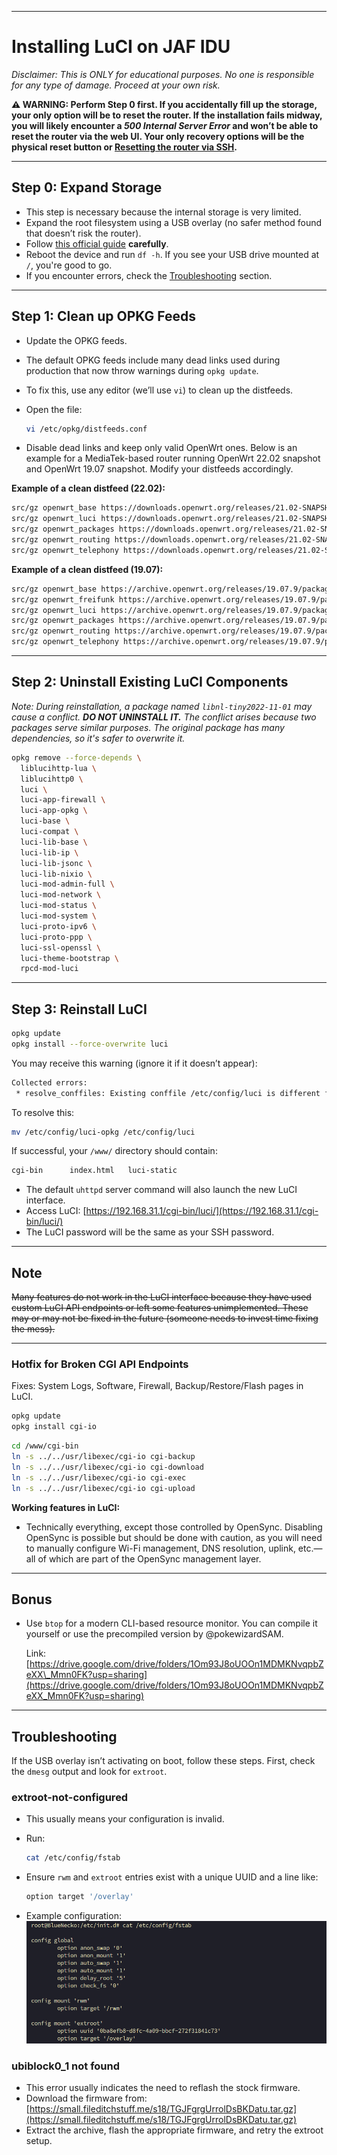 
---

# Installing LuCI on JAF IDU

*Disclaimer: This is ONLY for educational purposes. No one is responsible for any type of damage. Proceed at your own risk.*

**⚠️ WARNING: Perform Step 0 first. If you accidentally fill up the storage, your only option will be to reset the router. If the installation fails midway, you will likely encounter a *500 Internal Server Error* and won’t be able to reset the router via the web UI. Your only recovery options will be the physical reset button or [Resetting the router via SSH](JAF-IDU-Reset-Via-SSH.md).**

---

## Step 0: Expand Storage

* This step is necessary because the internal storage is very limited.
* Expand the root filesystem using a USB overlay (no safer method found that doesn’t risk the router).
* Follow [this official guide](https://openwrt.org/docs/guide-user/additional-software/extroot_configuration) **carefully**.
* Reboot the device and run `df -h`. If you see your USB drive mounted at `/`, you're good to go.
* If you encounter errors, check the [Troubleshooting](#troubleshooting) section.

---

## Step 1: Clean up OPKG Feeds

* Update the OPKG feeds.
* The default OPKG feeds include many dead links used during production that now throw warnings during `opkg update`.
* To fix this, use any editor (we’ll use `vi`) to clean up the distfeeds.
* Open the file:

  ```sh
  vi /etc/opkg/distfeeds.conf
  ```
* Disable dead links and keep only valid OpenWrt ones. Below is an example for a MediaTek-based router running OpenWrt 22.02 snapshot and OpenWrt 19.07 snapshot. Modify your distfeeds accordingly.

**Example of a clean distfeed (22.02):**

```sh
src/gz openwrt_base https://downloads.openwrt.org/releases/21.02-SNAPSHOT/packages/aarch64_cortex-a53/base
src/gz openwrt_luci https://downloads.openwrt.org/releases/21.02-SNAPSHOT/packages/aarch64_cortex-a53/luci
src/gz openwrt_packages https://downloads.openwrt.org/releases/21.02-SNAPSHOT/packages/aarch64_cortex-a53/packages
src/gz openwrt_routing https://downloads.openwrt.org/releases/21.02-SNAPSHOT/packages/aarch64_cortex-a53/routing
src/gz openwrt_telephony https://downloads.openwrt.org/releases/21.02-SNAPSHOT/packages/aarch64_cortex-a53/telephony
```

**Example of a clean distfeed (19.07):**
```sh
src/gz openwrt_base https://archive.openwrt.org/releases/19.07.9/packages/arm_cortex-a7_neon-vfpv4/base
src/gz openwrt_freifunk https://archive.openwrt.org/releases/19.07.9/packages/arm_cortex-a7_neon-vfpv4/freifunk
src/gz openwrt_luci https://archive.openwrt.org/releases/19.07.9/packages/arm_cortex-a7_neon-vfpv4/luci
src/gz openwrt_packages https://archive.openwrt.org/releases/19.07.9/packages/arm_cortex-a7_neon-vfpv4/packages
src/gz openwrt_routing https://archive.openwrt.org/releases/19.07.9/packages/arm_cortex-a7_neon-vfpv4/routing
src/gz openwrt_telephony https://archive.openwrt.org/releases/19.07.9/packages/arm_cortex-a7_neon-vfpv4/telephony
```


---

## Step 2: Uninstall Existing LuCI Components

*Note: During reinstallation, a package named `libnl-tiny2022-11-01` may cause a conflict. **DO NOT UNINSTALL IT.** The conflict arises because two packages serve similar purposes. The original package has many dependencies, so it's safer to overwrite it.*

```sh
opkg remove --force-depends \
  liblucihttp-lua \
  liblucihttp0 \
  luci \
  luci-app-firewall \
  luci-app-opkg \
  luci-base \
  luci-compat \
  luci-lib-base \
  luci-lib-ip \
  luci-lib-jsonc \
  luci-lib-nixio \
  luci-mod-admin-full \
  luci-mod-network \
  luci-mod-status \
  luci-mod-system \
  luci-proto-ipv6 \
  luci-proto-ppp \
  luci-ssl-openssl \
  luci-theme-bootstrap \
  rpcd-mod-luci
```

---

## Step 3: Reinstall LuCI

```sh
opkg update
opkg install --force-overwrite luci
```

You may receive this warning (ignore it if it doesn’t appear):

```sh
Collected errors:
 * resolve_conffiles: Existing conffile /etc/config/luci is different from the conffile in the new package. The new conffile will be placed at /etc/config/luci-opkg.
```

To resolve this:

```sh
mv /etc/config/luci-opkg /etc/config/luci
```

If successful, your `/www/` directory should contain:

```sh
cgi-bin      index.html   luci-static
```

* The default `uhttpd` server command will also launch the new LuCI interface.
* Access LuCI: [https://192.168.31.1/cgi-bin/luci/](https://192.168.31.1/cgi-bin/luci/)
* The LuCI password will be the same as your SSH password.

---

## Note

~~Many features do not work in the LuCI interface because they have used custom LuCI API endpoints or left some features unimplemented. These may or may not be fixed in the future (someone needs to invest time fixing the mess).~~

---

### Hotfix for Broken CGI API Endpoints

Fixes: System Logs, Software, Firewall, Backup/Restore/Flash pages in LuCI.

```sh
opkg update
opkg install cgi-io
```

```sh
cd /www/cgi-bin
ln -s ../../usr/libexec/cgi-io cgi-backup
ln -s ../../usr/libexec/cgi-io cgi-download
ln -s ../../usr/libexec/cgi-io cgi-exec
ln -s ../../usr/libexec/cgi-io cgi-upload
```

**Working features in LuCI:**

* Technically everything, except those controlled by OpenSync. Disabling OpenSync is possible but should be done with caution, as you will need to manually configure Wi-Fi management, DNS resolution, uplink, etc.—all of which are part of the OpenSync management layer.

---

## Bonus

* Use `btop` for a modern CLI-based resource monitor. You can compile it yourself or use the precompiled version by @pokewizardSAM.

  Link: [https://drive.google.com/drive/folders/1Om93J8oUOOn1MDMKNvqpbZeXX\_Mmn0FK?usp=sharing](https://drive.google.com/drive/folders/1Om93J8oUOOn1MDMKNvqpbZeXX_Mmn0FK?usp=sharing)

---

## Troubleshooting

If the USB overlay isn’t activating on boot, follow these steps. First, check the `dmesg` output and look for `extroot`.

### extroot-not-configured

* This usually means your configuration is invalid.
* Run:

  ```sh
  cat /etc/config/fstab
  ```
* Ensure `rwm` and `extroot` entries exist with a unique UUID and a line like:

  ```sh
  option target '/overlay'
  ```
* Example configuration:
  ![extroot\_fstab\_config.png](../assets/IDU_extroot_fstab_config.png)

### ubiblock0\_1 not found

* This error usually indicates the need to reflash the stock firmware.
* Download the firmware from: [https://small.fileditchstuff.me/s18/TGJFgrgUrrolDsBKDatu.tar.gz](https://small.fileditchstuff.me/s18/TGJFgrgUrrolDsBKDatu.tar.gz)
* Extract the archive, flash the appropriate firmware, and retry the extroot setup.


